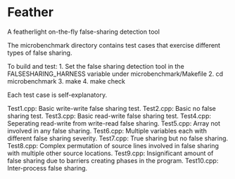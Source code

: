 # Feather
A featherlight on-the-fly false-sharing detection tool

The microbenchmark directory contains test cases that exercise different types of false sharing. 

To build and test:
	1. Set the false sharing detection tool in the FALSESHARING_HARNESS variable under microbenchmark/Makefile
	2. cd microbenchmark
	3. make
	4. make check

Each test case is self-explanatory. 

Test1.cpp: Basic write-write false sharing test.
Test2.cpp: Basic no false sharing test.
Test3.cpp: Basic read-write false sharing test.
Test4.cpp: Seperating read-write from write-read false sharing.
Test5.cpp: Array not involved in any false sharing.
Test6.cpp: Multiple variables each with different false sharing severity.
Test7.cpp: True sharing but no false sharing.
Test8.cpp: Complex permutation of source lines involved in false sharing with multiple other source locations.
Test9.cpp: Insignificant amount of false sharing due to barriers creating phases in the program.
Test10.cpp: Inter-process false sharing.

